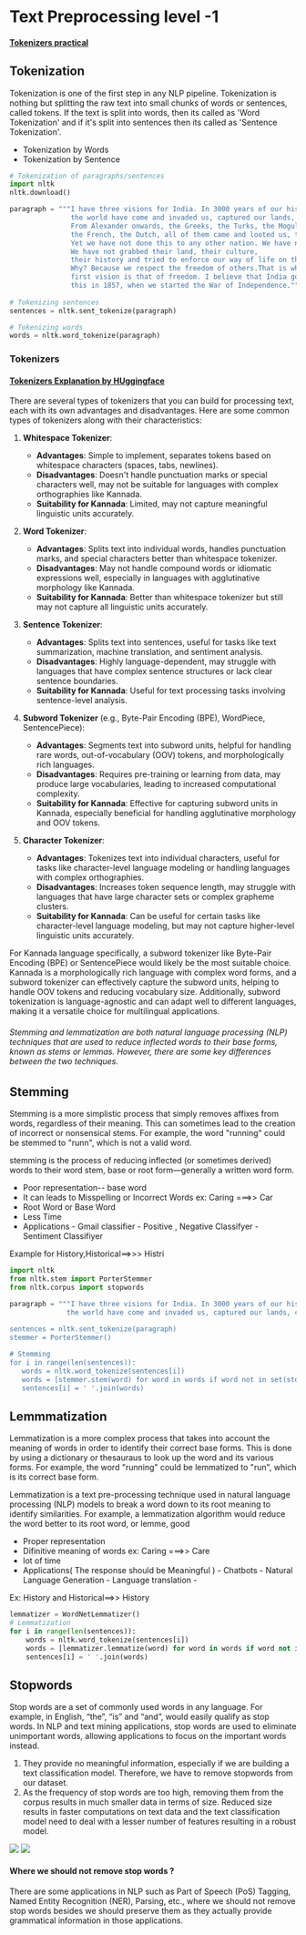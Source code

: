 # Text Preprocessing level -1
#### [Tokenizers practical](https://www.kaggle.com/code/funtowiczmo/hugging-face-tutorials-training-tokenizer)
## Tokenization
Tokenization is one of the first step in any NLP pipeline. Tokenization is nothing but splitting the raw text into small chunks of words or sentences, called tokens. If the text is split into words, then its called as 'Word Tokenization' and if it's split into sentences then its called as 'Sentence Tokenization'.
  - Tokenization by Words 
  - Tokenization by Sentence

```python
# Tokenization of paragraphs/sentences
import nltk
nltk.download()

paragraph = """I have three visions for India. In 3000 years of our history, people from all over 
               the world have come and invaded us, captured our lands, conquered our minds. 
               From Alexander onwards, the Greeks, the Turks, the Moguls, the Portuguese, the British,
               the French, the Dutch, all of them came and looted us, took over what was ours. 
               Yet we have not done this to any other nation. We have not conquered anyone. 
               We have not grabbed their land, their culture, 
               their history and tried to enforce our way of life on them. 
               Why? Because we respect the freedom of others.That is why my 
               first vision is that of freedom. I believe that India got its first vision of 
               this in 1857, when we started the War of Independence."""
               
# Tokenizing sentences
sentences = nltk.sent_tokenize(paragraph)

# Tokenizing words
words = nltk.word_tokenize(paragraph)
```

### Tokenizers
#### [Tokenizers Explanation by HUggingface](https://huggingface.co/docs/transformers/main/tokenizer_summary)

There are several types of tokenizers that you can build for processing text, each with its own advantages and disadvantages. Here are some common types of tokenizers along with their characteristics:

1. **Whitespace Tokenizer**:
   - **Advantages**: Simple to implement, separates tokens based on whitespace characters (spaces, tabs, newlines).
   - **Disadvantages**: Doesn't handle punctuation marks or special characters well, may not be suitable for languages with complex orthographies like Kannada.
   - **Suitability for Kannada**: Limited, may not capture meaningful linguistic units accurately.

2. **Word Tokenizer**:
   - **Advantages**: Splits text into individual words, handles punctuation marks, and special characters better than whitespace tokenizer.
   - **Disadvantages**: May not handle compound words or idiomatic expressions well, especially in languages with agglutinative morphology like Kannada.
   - **Suitability for Kannada**: Better than whitespace tokenizer but still may not capture all linguistic units accurately.

3. **Sentence Tokenizer**:
   - **Advantages**: Splits text into sentences, useful for tasks like text summarization, machine translation, and sentiment analysis.
   - **Disadvantages**: Highly language-dependent, may struggle with languages that have complex sentence structures or lack clear sentence boundaries.
   - **Suitability for Kannada**: Useful for text processing tasks involving sentence-level analysis.

4. **Subword Tokenizer** (e.g., Byte-Pair Encoding (BPE), WordPiece, SentencePiece):
   - **Advantages**: Segments text into subword units, helpful for handling rare words, out-of-vocabulary (OOV) tokens, and morphologically rich languages.
   - **Disadvantages**: Requires pre-training or learning from data, may produce large vocabularies, leading to increased computational complexity.
   - **Suitability for Kannada**: Effective for capturing subword units in Kannada, especially beneficial for handling agglutinative morphology and OOV tokens.

5. **Character Tokenizer**:
   - **Advantages**: Tokenizes text into individual characters, useful for tasks like character-level language modeling or handling languages with complex orthographies.
   - **Disadvantages**: Increases token sequence length, may struggle with languages that have large character sets or complex grapheme clusters.
   - **Suitability for Kannada**: Can be useful for certain tasks like character-level language modeling, but may not capture higher-level linguistic units accurately.

For Kannada language specifically, a subword tokenizer like Byte-Pair Encoding (BPE) or SentencePiece would likely be the most suitable choice. Kannada is a morphologically rich language with complex word forms, and a subword tokenizer can effectively capture the subword units, helping to handle OOV tokens and reducing vocabulary size. Additionally, subword tokenization is language-agnostic and can adapt well to different languages, making it a versatile choice for multilingual applications.


###### Stemming and lemmatization are both natural language processing (NLP) techniques that are used to reduce inflected words to their base forms, known as stems or lemmas. However, there are some key differences between the two techniques.

 ## Stemming
 
Stemming is a more simplistic process that simply removes affixes from words, regardless of their meaning. This can sometimes lead to the creation of incorrect or nonsensical stems. For example, the word "running" could be stemmed to "runn", which is not a valid word.

stemming is the process of reducing inflected (or sometimes derived) words to their word stem, base or root form—generally a written word form.
  - Poor representation-- base word 
  - It can leads to Misspelling or Incorrect Words ex: Caring ===>> Car
  - Root Word or Base Word
  - Less Time 
  - Applications
         - Gmail classifier
         - Positive , Negative Classifyer 
         - Sentiment Classifiyer 
  
 
 Example for History,Historical==>>> Histri
 
 ```python
 import nltk
from nltk.stem import PorterStemmer
from nltk.corpus import stopwords

paragraph = """I have three visions for India. In 3000 years of our history, people from all over 
               the world have come and invaded us, captured our lands, conquered our minds.""
                              
sentences = nltk.sent_tokenize(paragraph)
stemmer = PorterStemmer()

# Stemming
for i in range(len(sentences)):
    words = nltk.word_tokenize(sentences[i])
    words = [stemmer.stem(word) for word in words if word not in set(stopwords.words('english'))]
    sentences[i] = ' '.join(words)   
```
 
 ## Lemmmatization
 
 Lemmatization is a more complex process that takes into account the meaning of words in order to identify their correct base forms. This is done by using a dictionary or thesauraus to look up the word and its various forms. For example, the word "running" could be lemmatized to "run", which is its correct base form.
 
 Lemmatization is a text pre-processing technique used in natural language processing (NLP) models to break a word down to its root meaning to identify similarities. For example, a lemmatization algorithm would reduce the word better to its root word, or lemme, good
  - Proper representation
  - Difinitive meaning of words ex: Caring ===>> Care
  - lot of time
  - Applications( The response should be Meaningful )
        - Chatbots
        - Natural Language Generation
        - Language translation
        - 
  

Ex: History and Historical==>> History

```python
lemmatizer = WordNetLemmatizer()
# Lemmatization
for i in range(len(sentences)):
    words = nltk.word_tokenize(sentences[i])
    words = [lemmatizer.lemmatize(word) for word in words if word not in set(stopwords.words('english'))]
    sentences[i] = ' '.join(words)
```
 
 ## Stopwords

Stop words are a set of commonly used words in any language. For example, in English, “the”, “is” and “and”, would easily qualify as stop words. In NLP and text mining applications, stop words are used to eliminate unimportant words, allowing applications to focus on the important words instead.

1. They provide no meaningful information, especially if we are building a text classification model. Therefore, we have to remove stopwords from our dataset.
2. As the frequency of stop words are too high, removing them from the corpus results in much smaller data in terms of size. Reduced size results in faster computations on text data and the text classification model need to deal with a lesser number of features resulting in a robust model.

![](https://wisdomml.in/wp-content/uploads/2022/08/stop_words-1024x556.jpg)
![](https://www.computerhope.com/jargon/s/stop-words.png)

#### Where we should not remove stop words ?
There are some applications in NLP such as Part of Speech (PoS) Tagging, Named Entity Recognition (NER), Parsing, etc., where we should not remove stop words besides we should preserve them as they actually provide grammatical information in those applications.

